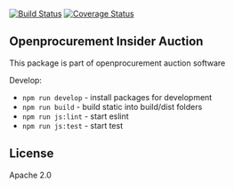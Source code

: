 [![Build Status](https://travis-ci.org/openprocurement/openprocurement.auction.insider-js.svg?branch=master)](https://travis-ci.org/openprocurement/openprocurement.auction.insider-js) 
[![Coverage Status](https://coveralls.io/repos/github/openprocurement/openprocurement.auction.insider-js/badge.svg?branch=master)](https://coveralls.io/github/openprocurement/openprocurement.auction.insider-js?branch=master)

## Openprocurement Insider Auction

This package is part of openprocurement auction software

Develop:

* `npm run develop` - install packages for development
* `npm run build` - build static into build/dist folders
* `npm run js:lint` - start eslint
* `npm run js:test` - start test

## License

Apache 2.0
